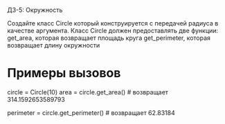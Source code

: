 ДЗ-5: Окружность

Создайте класс Circle который конструируется с передачей радиуса в качестве аргумента.
Класс Circle должен предоставлять две функции: 
get_area, которая возвращает площадь круга
get_perimeter, которая возвращает длину окружности
# Примеры вызовов
circle = Circle(10)
area = circle.get_area() #  возвращает 314.1592653589793

perimeter = circle.get_perimeter() # возвращает 62.83184